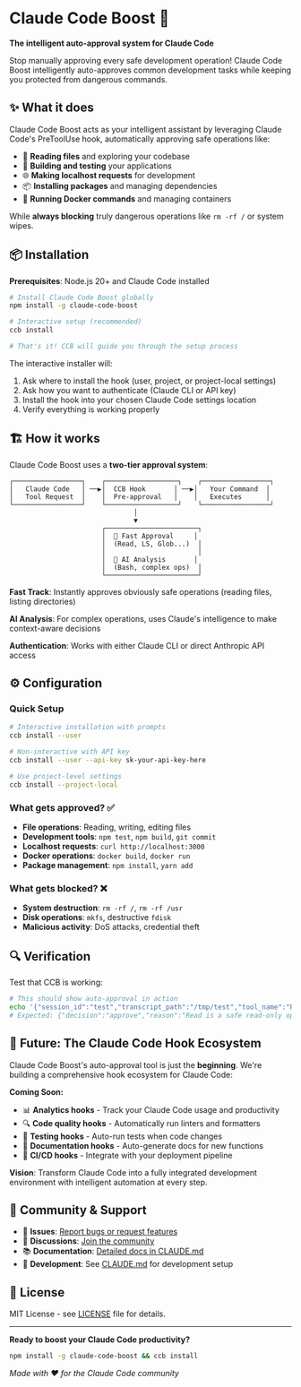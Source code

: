# Claude Code Boost 🚀

**The intelligent auto-approval system for Claude Code**

Stop manually approving every safe development operation! Claude Code Boost intelligently auto-approves common development tasks while keeping you protected from dangerous commands.

## ✨ What it does

Claude Code Boost acts as your intelligent assistant by leveraging Claude Code's PreToolUse hook, automatically approving safe operations like:
- 📖 **Reading files** and exploring your codebase  
- 🔨 **Building and testing** your applications
- 🌐 **Making localhost requests** for development
- 📦 **Installing packages** and managing dependencies
- 🐳 **Running Docker commands** and managing containers

While **always blocking** truly dangerous operations like `rm -rf /` or system wipes.

## 📦 Installation

**Prerequisites**: Node.js 20+ and Claude Code installed

```bash
# Install Claude Code Boost globally
npm install -g claude-code-boost

# Interactive setup (recommended)
ccb install

# That's it! CCB will guide you through the setup process
```

The interactive installer will:
1. Ask where to install the hook (user, project, or project-local settings)
2. Ask how you want to authenticate (Claude CLI or API key)  
3. Install the hook into your chosen Claude Code settings location
4. Verify everything is working properly

## 🏗️ How it works

Claude Code Boost uses a **two-tier approval system**:

```
┌─────────────────┐    ┌──────────────────┐    ┌─────────────────┐
│   Claude Code   │ ──▶│  CCB Hook       │ ──▶│   Your Command  │
│   Tool Request  │    │  Pre-approval   │    │   Executes      │
└─────────────────┘    └──────────────────┘    └─────────────────┘
                               │
                               ▼
                       ┌───────────────────────┐
                       │  🚀 Fast Approval     │
                       │  (Read, LS, Glob...)  │
                       │                       │
                       │  🤖 AI Analysis       │  
                       │  (Bash, complex ops)  │
                       └───────────────────────┘
```

**Fast Track**: Instantly approves obviously safe operations (reading files, listing directories)

**AI Analysis**: For complex operations, uses Claude's intelligence to make context-aware decisions

**Authentication**: Works with either Claude CLI or direct Anthropic API access

## ⚙️ Configuration

### Quick Setup
```bash
# Interactive installation with prompts
ccb install --user

# Non-interactive with API key  
ccb install --user --api-key sk-your-api-key-here

# Use project-level settings
ccb install --project-local
```

### What gets approved? ✅
- **File operations**: Reading, writing, editing files
- **Development tools**: `npm test`, `npm build`, `git commit`
- **Localhost requests**: `curl http://localhost:3000`
- **Docker operations**: `docker build`, `docker run`
- **Package management**: `npm install`, `yarn add`

### What gets blocked? ❌  
- **System destruction**: `rm -rf /`, `rm -rf /usr`
- **Disk operations**: `mkfs`, destructive `fdisk`
- **Malicious activity**: DoS attacks, credential theft

## 🔍 Verification

Test that CCB is working:

```bash
# This should show auto-approval in action
echo '{"session_id":"test","transcript_path":"/tmp/test","tool_name":"Read","tool_input":{"file_path":"/etc/hosts"}}' | ccb auto-approve-tools
# Expected: {"decision":"approve","reason":"Read is a safe read-only operation"}
```

## 🚀 Future: The Claude Code Hook Ecosystem

Claude Code Boost's auto-approval tool is just the **beginning**. We're building a comprehensive hook ecosystem for Claude Code:

**Coming Soon:**
- 📊 **Analytics hooks** - Track your Claude Code usage and productivity  
- 🔍 **Code quality hooks** - Automatically run linters and formatters
- 🧪 **Testing hooks** - Auto-run tests when code changes
- 📝 **Documentation hooks** - Auto-generate docs for new functions
- 🔄 **CI/CD hooks** - Integrate with your deployment pipeline

**Vision**: Transform Claude Code into a fully integrated development environment with intelligent automation at every step.

## 🤝 Community & Support

- 🐛 **Issues**: [Report bugs or request features](https://github.com/yifanzz/claude-code-boost/issues)
- 💬 **Discussions**: [Join the community](https://github.com/yifanzz/claude-code-boost/discussions)  
- 📚 **Documentation**: [Detailed docs in CLAUDE.md](./CLAUDE.md)
- 🔧 **Development**: See [CLAUDE.md](./CLAUDE.md) for development setup

## 📄 License

MIT License - see [LICENSE](LICENSE) file for details.

---

**Ready to boost your Claude Code productivity?** 
```bash
npm install -g claude-code-boost && ccb install
```

*Made with ❤️ for the Claude Code community*